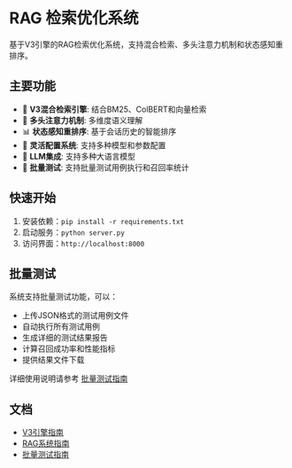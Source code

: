 # RAG 检索优化系统

基于V3引擎的RAG检索优化系统，支持混合检索、多头注意力机制和状态感知重排序。

## 主要功能

- 🚀 **V3混合检索引擎**: 结合BM25、ColBERT和向量检索
- 🧠 **多头注意力机制**: 多维度语义理解
- 📊 **状态感知重排序**: 基于会话历史的智能排序
- 🔧 **灵活配置系统**: 支持多种模型和参数配置
- 🤖 **LLM集成**: 支持多种大语言模型
- 🧪 **批量测试**: 支持批量测试用例执行和召回率统计

## 快速开始

1. 安装依赖：`pip install -r requirements.txt`
2. 启动服务：`python server.py`
3. 访问界面：`http://localhost:8000`

## 批量测试

系统支持批量测试功能，可以：
- 上传JSON格式的测试用例文件
- 自动执行所有测试用例
- 生成详细的测试结果报告
- 计算召回成功率和性能指标
- 提供结果文件下载

详细使用说明请参考 [批量测试指南](BATCH_TEST_GUIDE.md)

## 文档

- [V3引擎指南](V3_ENGINE_GUIDE.md)
- [RAG系统指南](RAG_SYSTEM_GUIDE.md)
- [批量测试指南](BATCH_TEST_GUIDE.md) 